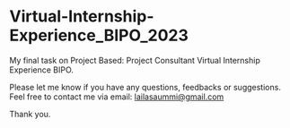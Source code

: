 # Virtual-Internship-Experience_BIPO_2023
My final task on Project Based: Project Consultant Virtual Internship Experience BIPO.

Please let me know if you have any questions, feedbacks or suggestions. Feel free to contact me via email: lailasaummi@gmail.com

Thank you.
